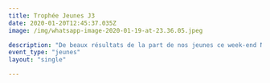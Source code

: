 ```yaml
---
title: Trophée Jeunes J3
date: 2020-01-20T12:45:37.035Z
image: /img/whatsapp-image-2020-01-19-at-23.36.05.jpeg

description: "De beaux résultats de la part de nos jeunes ce week-end Nicolas vainqueur en Junior A, Anatole vainqueur en Cadet B, Cyrus 3ème en Benjamin B"
event_type: "jeunes"
layout: "single"

---
```

